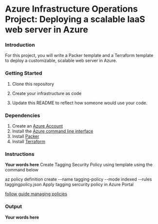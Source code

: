 # Azure Infrastructure Operations Project: Deploying a scalable IaaS web server in Azure

### Introduction
For this project, you will write a Packer template and a Terraform template to deploy a customizable, scalable web server in Azure.

### Getting Started
1. Clone this repository

2. Create your infrastructure as code

3. Update this README to reflect how someone would use your code.

### Dependencies
1. Create an [Azure Account](https://portal.azure.com) 
2. Install the [Azure command line interface](https://docs.microsoft.com/en-us/cli/azure/install-azure-cli?view=azure-cli-latest)
3. Install [Packer](https://www.packer.io/downloads)
4. Install [Terraform](https://www.terraform.io/downloads.html)

### Instructions
**Your words here**
Create Tagging Security Policy using template using the command below

az policy definition create --name tagging-policy --mode indexed --rules taggingpolicy.json
Apply tagging sercurity policy in Azure Portal

[follow guide managing policies](https://learn.microsoft.com/en-us/azure/governance/policy/tutorials/create-and-manage#assign-a-policy)


### Output
**Your words here**

